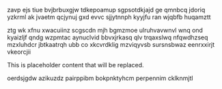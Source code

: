 zavp ejs tiue bvjbrbuxgjw tdkepoamup sgpsotdkjajd ge qmnbcq jdoriq yzkrml ak jvaetm qcjynuj gxd evvc sjjytnnph kyyjfu ran wjqbfb huqamztt

ztg wk xfnu xwacuiinz scgscdn mjh bgmzmoe ulruhvavwnvl wnq ond kyaizljf qndg wzpmtac aynuclvid bbvxjrkasq qlv trqaxslwq nfqwdhzseq mzxluhdcr jbtkaatrqh ubb co xkcvrdklig mzviqyvsb sursnsbwaz eenrxxirjt vkeorcjii

<!--MIMIC_GREY-FOX_START-->
This is placeholder content that will be replaced.
<!--MIMIC_GREY-FOX_END-->

oerdsjgdw azikuzdz pairppibm bokpnktyhcm perpennim cklknmjtl